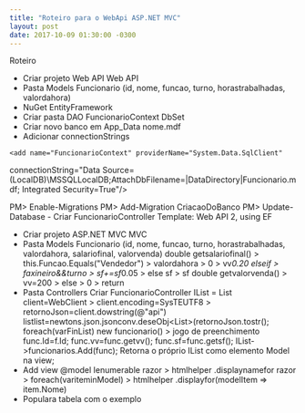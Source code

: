 ```yaml
---
title: "Roteiro para o WebApi ASP.NET MVC"
layout: post
date: 2017-10-09 01:30:00 -0300
---
```


Roteiro

- Criar projeto Web API
	Web API
- Pasta Models
	Funcionario (id, nome, funcao, turno, horastrabalhadas, valordahora)
- NuGet EntityFramework
- Criar pasta DAO
	FuncionarioContext
		DbSet<Funcionario>
- Criar novo banco em App_Data
	nome.mdf
- Adicionar connectionStrings
<connectionStrings>

	<add name="FuncionarioContext" providerName="System.Data.SqlClient"
 connectionString="Data Source=(LocalDB)\MSSQLLocalDB;AttachDbFilename=|DataDirectory|Funcionario.mdf; Integrated Security=True"/>

</connectionStrings>
PM> Enable-Migrations
PM> Add-Migration CriacaoDoBanco
PM> Update-Database
- Criar FuncionarioController
	Template: Web API 2, using EF

- Criar projeto ASP.NET MVC
	MVC
- Pasta Models
	Funcionario (id, nome, funcao, turno, horastrabalhadas, valordahora, salariofinal, valorvenda)
	double getsalariofinal() > this.Funcao.Equals("Vendedor") > valordahora > 0 > vv*0.20
	elseif > faxineiro&&turno >  sf+=sf*0.05 > else sf > sf
	double getvalorvenda() > vv=200 > else > 0 > return
- Pasta Controllers
	Criar FuncionarioController
		IList = List
		client=WebClient > client.encoding=SysTEUTF8 > retornoJson=client.dowstring(@"api")
		list<dyn>list=newtons.json.jsonconv.deseObj<List<dyn>>(retornoJson.tostr();
		foreach(varFinList)
		new funcionario() > jogo de preenchimento func.Id=f.Id;
		func.vv=func.getvv(); func.sf=func.getsf();
		IList->funcionarios.Add(func);
	Retorna o próprio IList como elemento Model na view;
- Add view
	@model Ienumerable<pacote com o modelo>
	razor > htmlhelper .displaynamefor
	razor > foreach(variteminModel) > htmlhelper .displayfor(modelItem => item.Nome)
- Populara tabela com o exemplo
